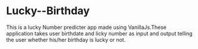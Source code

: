 # Lucky--Birthday
 
This is a lucky Number predicter app made using VanillaJs.These application takes user birthdate and licky number as input and output telling the user whether his/her birthday is lucky or not.

